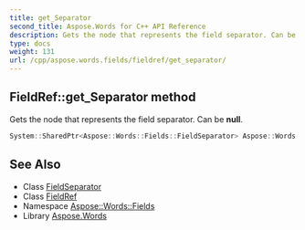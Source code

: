 ```yaml
---
title: get_Separator
second_title: Aspose.Words for C++ API Reference
description: Gets the node that represents the field separator. Can be null.
type: docs
weight: 131
url: /cpp/aspose.words.fields/fieldref/get_separator/
---
```

## FieldRef::get_Separator method


Gets the node that represents the field separator. Can be **null**.

```cpp
System::SharedPtr<Aspose::Words::Fields::FieldSeparator> Aspose::Words::Fields::FieldRef::get_Separator() override
```

## See Also

* Class [FieldSeparator](../../fieldseparator/)
* Class [FieldRef](../)
* Namespace [Aspose::Words::Fields](../../)
* Library [Aspose.Words](../../../)
